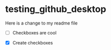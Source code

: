 # testing_github_desktop

Here is a change to my readme file

- [ ] Checkboxes are cool

- [X] Create checkboxes
